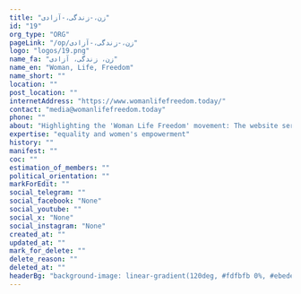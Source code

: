 ```yaml
---
title: "زن،-زندگی،-آزادی"
id: "19"
org_type: "ORG"
pageLink: "/op/زن،-زندگی،-آزادی"
logo: "logos/19.png"
name_fa: "زن، زندگی، آزادی"
name_en: "Woman, Life, Freedom"
name_short: ""
location: ""
post_location: ""
internetAddress: "https://www.womanlifefreedom.today/"
contact: "media@womanlifefreedom.today"
phone: ""
about: "Highlighting the 'Woman Life Freedom' movement: The website serves as a central hub for information, news, and resources related to the ongoing protests in Iran, trigDEed by the tragic death of Mahsa Amini in September 2022.Centering Women's voices: It emphasizes the crucial role of women in leading the protests and demanding fundamental rights and freedoms.Showcasing Courage and Resilience: The platform shares stories, videos, and artwork that highlight the courage and resilience of Iranian women and their allies in the face of brutal repression.Mobilizing Global Support: The website aims to raise awareness about the situation in Iran and mobilize international solidarity with the Iranian people's fight for freedom."
expertise: "equality and women's empowerment"
history: ""
manifest: ""
coc: ""
estimation_of_members: ""
political_orientation: ""
markForEdit: ""
social_telegram: ""
social_facebook: "None"
social_youtube: ""
social_x: "None"
social_instagram: "None"
created_at: ""
updated_at: ""
mark_for_delete: ""
delete_reason: ""
deleted_at: ""
headerBg: "background-image: linear-gradient(120deg, #fdfbfb 0%, #ebedee 100%);"
---
```


